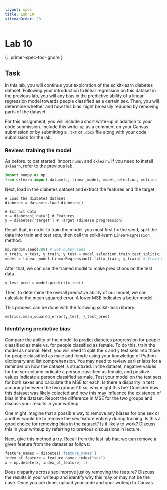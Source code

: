 ```yaml
---
layout: spec
title: Lab 10
sitemapOrder: 20
---
```


Lab 10
==========================
{: .primer-spec-toc-ignore }


## Task
In this lab, you will continue your exploration of the scikit-learn diabetes dataset. Following your introduction to linear regression on this dataset in the previous lab, you will any bias in the predictive ability of a linear regression model towards people classified as a certain sex. Then, you will determine whether and how this bias might be easily reduced by removing parts of the dataset.

For this assignment, you will include a short write-up in addition to your code submission. Include this write-up as a comment on your Canvas submission or by submitting a `.txt` or `.docx` file along with your code submission for the lab.

### Review: training the model
As before, to get started, import `numpy` and `sklearn`. If you need to install `sklearn`, refer to the previous lab.
```python
import numpy as np
from sklearn import datasets, linear_model, model_selection, metrics
```

Next, load in the diabetes dataset and extract the features and the target.
```
# Load the diabetes dataset
diabetes = datasets.load_diabetes()

# Extract data
x = diabetes['data'] # Features
y = diabetes['target'] # Target (disease progression)
```

Recall that, in order to train the model, you must first fix the seed, split the data into train and test sets, then call the scikit-learn `LinearRegression` method.

```python
np.random.seed(298) # Set numpy seed
x_train, x_test, y_train, y_test = model_selection.train_test_split(x, y) # Split data
model = linear_model.LinearRegression().fit(x_train, y_train) # Train model
```

After that, we can use the trained model to make predictions on the test data.
```python
y_test_pred = model.predict(x_test)
```

Then, to determine the overall predictive ability of our model, we can calculate the mean squared error. A lower MSE indicates a better model.

This process can be done with the following scikit-learn library:
```python
metrics.mean_squared_error(y_test, y_test_pred)
```

### Identifying predictive bias
Compare the ability of the model to predict diabetes progression for people classified as male vs. for people classified as female. To do this, train the model as normal. Next, you will need to split the x and y test sets into those for people classified as male and female using your knowledge of Python dictionary and list comprehension. You may need to review earlier labs for a reminder on how the dataset is structured. In the dataset, negative values for the sex column indicate a person classified as female, and positive values indicate a person classified as male. Test your model on the test sets for both sexes and calculate the MSE for each. Is there a disparity in test accuracy between the two groups? If so, why might this be? Conisder how this dataset  was likely colected and how this may influence the existence of bias in the dataset. Report the difference in MSE for the two groups and discuss your results in your writeup.

One might imagine that a possible way to remove any biases for one sex or another would be to remove the sex feature entirely during training. Is this a good choice for removing bias in the dataset? Is it likely to work? Discuss this in your writeup by referring to previous discussions in lecture.

Next, give this method a try. Recall from the last lab that we can remove a given feature from the dataset as follows:
```python
feature_names = diabetes['feature_names']
index_of_feature = feature_names.index("sex")
x = np.delete(x, index_of_feature, 1)
```

Does disparity across sex improve just by removing the feature? Discuss the results in your writeup and identify why this may or may not be the case. Once you are done, upload your code and your writeup to Canvas.
